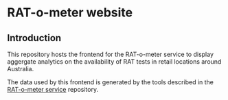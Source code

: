 # RAT-o-meter website

## Introduction

This repository hosts the frontend for the RAT-o-meter service to display aggergate 
analytics on the availability of RAT tests in retail locations around Australia.

The data used by this frontend is generated by the tools described in the [RAT-o-meter service](https://github.com/aaronlecompte/ratometer-service) repository.
